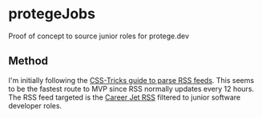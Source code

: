 # protegeJobs

Proof of concept to source junior roles for protege.dev

## Method

I'm initially following the [CSS-Tricks guide to parse RSS feeds](https://css-tricks.com/how-to-fetch-and-parse-rss-feeds-in-javascript/). This seems to be the fastest route to MVP since RSS normally updates every 12 hours. The RSS feed targeted is the [Career Jet RSS](https://www.careerjet.com/partners/rss.html) filtered to junior software developer roles.
